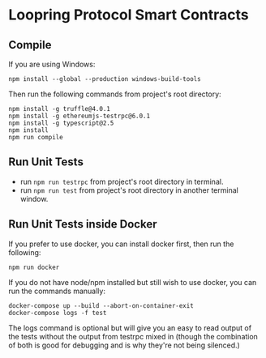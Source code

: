 # Loopring Protocol Smart Contracts

## Compile


If you are using Windows:
```
npm install --global --production windows-build-tools
```

Then run the following commands from project's root directory:
 
```
npm install -g truffle@4.0.1
npm install -g ethereumjs-testrpc@6.0.1
npm install -g typescript@2.5
npm install
npm run compile
```
    
## Run Unit Tests  
* run `npm run testrpc` from project's root directory in terminal.  
* run `npm run test` from project's root directory in another terminal window.  


## Run Unit Tests inside Docker

If you prefer to use docker, you can install docker first, then run the following:

```
npm run docker
```

If you do not have node/npm installed but still wish to use docker, you can run the commands manually:

```
docker-compose up --build --abort-on-container-exit
docker-compose logs -f test
```

The logs command is optional but will give you an easy to read output of the tests without the output from testrpc mixed in (though the combination of both is good for debugging and is why they're not being silenced.)
